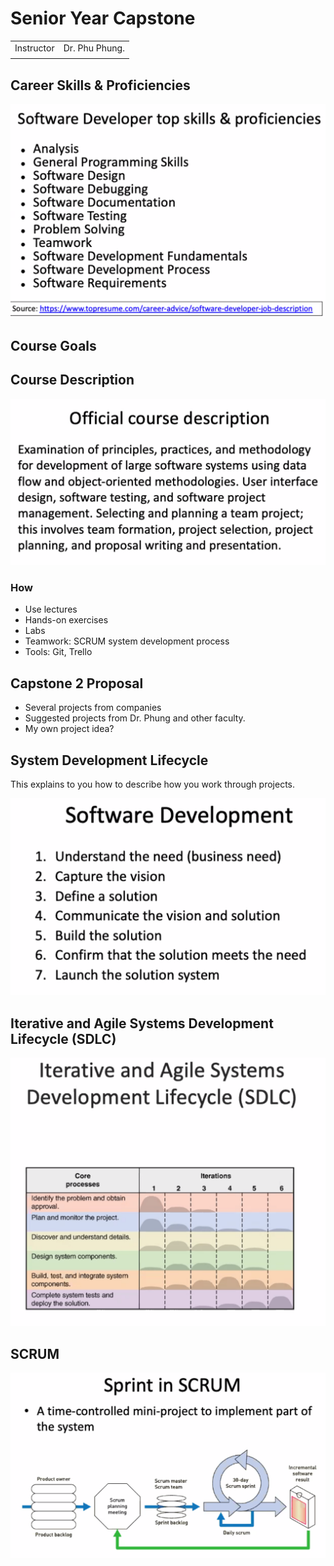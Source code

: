 # Senior Year Capstone



|  |  |
| :--- | :--- |
| Instructor | Dr. Phu Phung. |
|  |  |

## Career Skills & Proficiencies

![](../../.gitbook/assets/image%20%28141%29.png)

## Course Goals



## Course Description

![](../../.gitbook/assets/image%20%28138%29.png)

### How

* Use lectures
* Hands-on exercises
* Labs
* Teamwork: SCRUM system development process
* Tools: Git, Trello

## Capstone 2 Proposal

* Several projects from companies
* Suggested projects from Dr. Phung and other faculty.
* My own project idea?

## System Development Lifecycle

This explains to you how to describe how you work through projects.

![](../../.gitbook/assets/image%20%28142%29.png)

## Iterative and Agile Systems Development Lifecycle \(SDLC\)

![](../../.gitbook/assets/image%20%28143%29.png)

## SCRUM



![](../../.gitbook/assets/image%20%28140%29.png)

